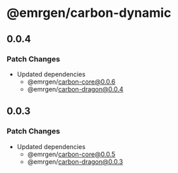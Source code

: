 # @emrgen/carbon-dynamic

## 0.0.4

### Patch Changes

- Updated dependencies
  - @emrgen/carbon-core@0.0.6
  - @emrgen/carbon-dragon@0.0.4

## 0.0.3

### Patch Changes

- Updated dependencies
  - @emrgen/carbon-core@0.0.5
  - @emrgen/carbon-dragon@0.0.3
